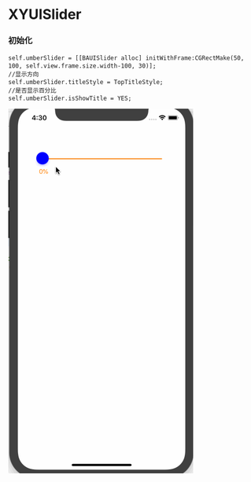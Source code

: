 # XYUISlider

### 初始化

```
self.umberSlider = [[BAUISlider alloc] initWithFrame:CGRectMake(50, 100, self.view.frame.size.width-100, 30)];
//显示方向
self.umberSlider.titleStyle = TopTitleStyle;
//是否显示百分比
self.umberSlider.isShowTitle = YES;
```

![image](https://github.com/yanmin7857/XYUISlider/blob/master/slider3.gif)
